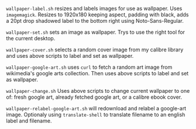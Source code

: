 `wallpaper-label.sh` resizes and labels images for use as wallpaper. Uses `imagemagick`. Resizes to 1920x180 keeping aspect, padding with black, adds a 20pt drop shadowed label to the bottom right using Noto-Sans-Regular.

`wallpaper-set.sh` sets an image as wallpaper. Trys to use the right tool for the current desktop.

`wallpaper-cover.sh` selects a random cover image from my calibre library and uses above scripts to label and set as wallpaper.

`wallpaper-google-art.sh` uses `curl` to fetch a random art image from wikimedia's google arts collection. Then uses above scripts to label and set as wallpaper.

`wallpaper-change.sh` Uses above scripts to change current wallpaper to one of: fresh google art, already fetched google art, or a calibre ebook cover. 

`wallpaper-relabel-google-art.sh` will redownload and relabel a google-art image. Optionaly using `translate-shell` to translate filename to an english label and filename.
